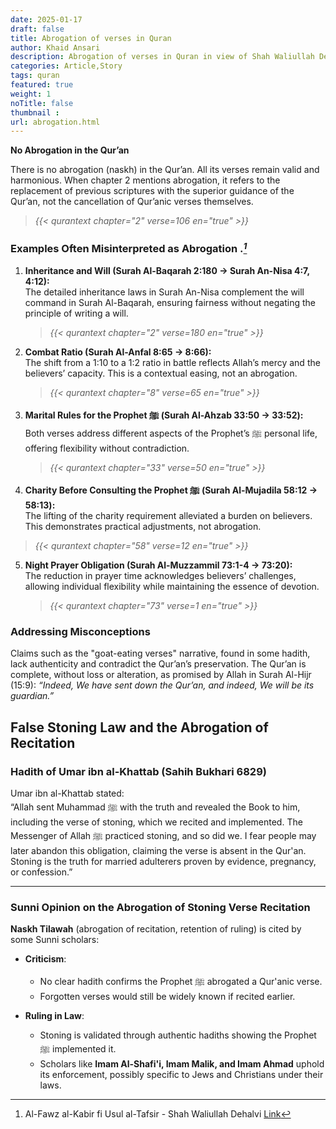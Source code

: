 ```yaml
---
date: 2025-01-17
draft: false
title: Abrogation of verses in Quran
author: Khaid Ansari
description: Abrogation of verses in Quran in view of Shah Waliullah Dehlavi
categories: Article,Story
tags: quran
featured: true
weight: 1
noTitle: false
thumbnail : 
url: abrogation.html
---
```

**No Abrogation in the Qur’an**  

There is no abrogation (naskh) in the Qur’an. All its verses remain valid and harmonious. When chapter 2 mentions abrogation, it refers to the replacement of previous scriptures with the superior guidance of the Qur’an, not the cancellation of Qur’anic verses themselves.

   > _{{< qurantext chapter="2" verse=106 en="true" >}}_

### Examples Often Misinterpreted as Abrogation .<cite>[^1]</cite>
[^1]:Al-Fawz al-Kabir fi Usul al-Tafsir - Shah Waliullah Dehalvi [Link](/pdf/Fauzkabir.pdf)

1. **Inheritance and Will (Surah Al-Baqarah 2:180 → Surah An-Nisa 4:7, 4:12):**  
   The detailed inheritance laws in Surah An-Nisa complement the will command in Surah Al-Baqarah, ensuring fairness without negating the principle of writing a will.  

   > _{{< qurantext chapter="2" verse=180 en="true" >}}_

2. **Combat Ratio (Surah Al-Anfal 8:65 → 8:66):**  
   The shift from a 1:10 to a 1:2 ratio in battle reflects Allah’s mercy and the believers’ capacity. This is a contextual easing, not an abrogation.  

   > _{{< qurantext chapter="8" verse=65 en="true" >}}_

3. **Marital Rules for the Prophet ﷺ (Surah Al-Ahzab 33:50 → 33:52):**  
   Both verses address different aspects of the Prophet’s ﷺ personal life, offering flexibility without contradiction. 

   > _{{< qurantext chapter="33" verse=50 en="true" >}}_ 

4. **Charity Before Consulting the Prophet ﷺ (Surah Al-Mujadila 58:12 → 58:13):**  
   The lifting of the charity requirement alleviated a burden on believers. This demonstrates practical adjustments, not abrogation.  

> _{{< qurantext chapter="58" verse=12 en="true" >}}_

5. **Night Prayer Obligation (Surah Al-Muzzammil 73:1-4 → 73:20):**  
   The reduction in prayer time acknowledges believers’ challenges, allowing individual flexibility while maintaining the essence of devotion.  

   > _{{< qurantext chapter="73" verse=1 en="true" >}}_

### Addressing Misconceptions  

Claims such as the "goat-eating verses" narrative, found in some hadith, lack authenticity and contradict the Qur’an’s preservation. The Qur’an is complete, without loss or alteration, as promised by Allah in Surah Al-Hijr (15:9): *“Indeed, We have sent down the Qur’an, and indeed, We will be its guardian.”*  


## **False Stoning Law and the Abrogation of Recitation**

### **Hadith of Umar ibn al-Khattab (Sahih Bukhari 6829)**  
Umar ibn al-Khattab stated:  
“Allah sent Muhammad ﷺ with the truth and revealed the Book to him, including the verse of stoning, which we recited and implemented. The Messenger of Allah ﷺ practiced stoning, and so did we. I fear people may later abandon this obligation, claiming the verse is absent in the Qur'an. Stoning is the truth for married adulterers proven by evidence, pregnancy, or confession.”

---

### **Sunni Opinion on the Abrogation of Stoning Verse Recitation**  
**Naskh Tilawah** (abrogation of recitation, retention of ruling) is cited by some Sunni scholars:  
- **Criticism**:  
  - No clear hadith confirms the Prophet ﷺ abrogated a Qur'anic verse.  
  - Forgotten verses would still be widely known if recited earlier.  

- **Ruling in Law**:  
  - Stoning is validated through authentic hadiths showing the Prophet ﷺ implemented it.  
  - Scholars like **Imam Al-Shafi'i, Imam Malik, and Imam Ahmad** uphold its enforcement, possibly specific to Jews and Christians under their laws.  

